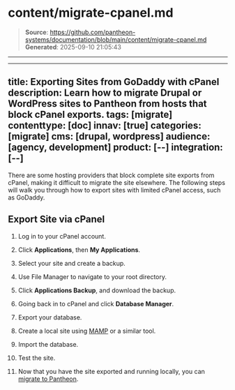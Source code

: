 # content/migrate-cpanel.md

> **Source**: https://github.com/pantheon-systems/documentation/blob/main/content/migrate-cpanel.md
> **Generated**: 2025-09-10 21:05:43

---

---
title: Exporting Sites from GoDaddy with cPanel
description: Learn how to migrate Drupal or WordPress sites to Pantheon from hosts that block cPanel exports.
tags: [migrate]
contenttype: [doc]
innav: [true]
categories: [migrate]
cms: [drupal, wordpress]
audience: [agency, development]
product: [--]
integration: [--]
---

There are some hosting providers that block complete site exports from cPanel, making it difficult to migrate the site elsewhere. The following steps will walk you through how to export sites with limited cPanel access, such as GoDaddy.

## Export Site via cPanel

1. Log in to your cPanel account.

1. Click **Applications**, then **My Applications**.

1. Select your site and create a backup.

1. Use File Manager to navigate to your root directory.

1. Click **Applications Backup**, and download the backup.

1. Going back in to cPanel and click **Database Manager**.

1. Export your database.

1. Create a local site using [MAMP](https://www.mamp.info/en/) or a similar tool.

1. Import the database.

1. Test the site.

1. Now that you have the site exported and running locally, you can [migrate to Pantheon](/guides/guided/).
